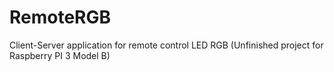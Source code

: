 # RemoteRGB
Client-Server application for remote control LED RGB (Unfinished project for Raspberry PI 3 Model B)
